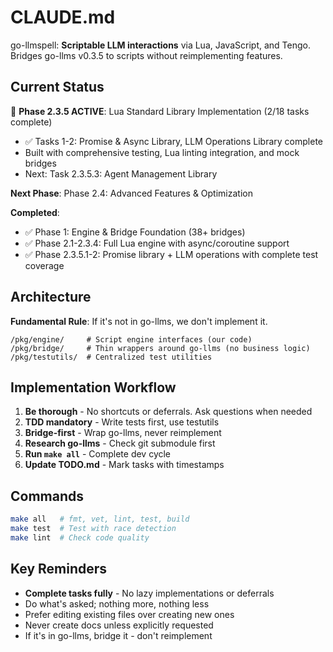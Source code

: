 # CLAUDE.md

go-llmspell: **Scriptable LLM interactions** via Lua, JavaScript, and Tengo. Bridges go-llms v0.3.5 to scripts without reimplementing features.

## Current Status

🚧 **Phase 2.3.5 ACTIVE**: Lua Standard Library Implementation (2/18 tasks complete)
- ✅ Tasks 1-2: Promise & Async Library, LLM Operations Library complete
- Built with comprehensive testing, Lua linting integration, and mock bridges
- Next: Task 2.3.5.3: Agent Management Library

**Next Phase**: Phase 2.4: Advanced Features & Optimization

**Completed**:
- ✅ Phase 1: Engine & Bridge Foundation (38+ bridges)
- ✅ Phase 2.1-2.3.4: Full Lua engine with async/coroutine support
- ✅ Phase 2.3.5.1-2: Promise library + LLM operations with complete test coverage

## Architecture

**Fundamental Rule**: If it's not in go-llms, we don't implement it.

```
/pkg/engine/     # Script engine interfaces (our code)
/pkg/bridge/     # Thin wrappers around go-llms (no business logic)
/pkg/testutils/  # Centralized test utilities
```

## Implementation Workflow

1. **Be thorough** - No shortcuts or deferrals. Ask questions when needed
2. **TDD mandatory** - Write tests first, use testutils
3. **Bridge-first** - Wrap go-llms, never reimplement  
4. **Research go-llms** - Check git submodule first
5. **Run `make all`** - Complete dev cycle
6. **Update TODO.md** - Mark tasks with timestamps

## Commands

```bash
make all   # fmt, vet, lint, test, build
make test  # Test with race detection  
make lint  # Check code quality
```

## Key Reminders

- **Complete tasks fully** - No lazy implementations or deferrals
- Do what's asked; nothing more, nothing less
- Prefer editing existing files over creating new ones
- Never create docs unless explicitly requested
- If it's in go-llms, bridge it - don't reimplement